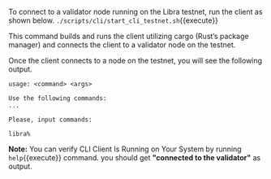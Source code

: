 To connect to a validator node running on the Libra testnet, run the client as shown below.
`./scripts/cli/start_cli_testnet.sh`{{execute}}

This command builds and runs the client utilizing cargo (Rust’s package manager) and connects the client to a validator node on the testnet.

Once the client connects to a node on the testnet, you will see the following output.

```
usage: <command> <args>

Use the following commands:
...

Please, input commands:

libra%
```

**Note:** You can verify CLI Client Is Running on Your System by running `help`{{execute}} command. you should get 
**"connected to the validator"** as output.